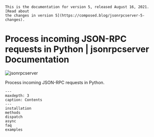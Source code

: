 ```{warning}
This is the documentation for version 5, released August 16, 2021. [Read about
the changes in version 5](https://composed.blog/jsonrpcserver-5-changes).
```

# Process incoming JSON-RPC requests in Python | jsonrpcserver Documentation

![jsonrpcserver](/logo.png)

Process incoming JSON-RPC requests in Python.

```{toctree}
---
maxdepth: 3
caption: Contents
---
installation
methods
dispatch
async
faq
examples
```
